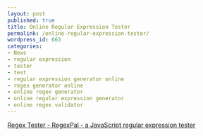 ```yaml
---
layout: post
published: true
title: Online Regular Expression Tester
permalink: /online-regular-expression-tester/
wordpress_id: 663
categories:
- News
- regular expression
- tester
- test
- regular expression generator online
- regex generator online
- online regex generator
- online regular expression generator
- online regex validator
---
```



<a href="http://regexpal.com/">Regex Tester - RegexPal - a JavaScript regular expression tester</a>
